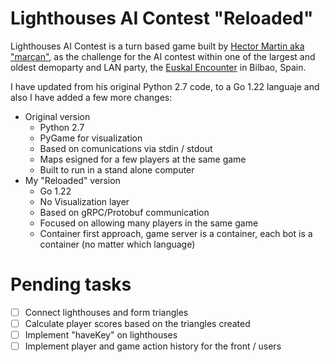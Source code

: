 # Lighthouses AI Contest "Reloaded"

Lighthouses AI Contest is a turn based game built by [Hector Martin aka "marcan"](https://github.com/marcan/lighthouses_aicontest), as the challenge for the AI contest within one of the largest and oldest demoparty and LAN party, the [Euskal Encounter](https://ee32.euskalencounter.org/) in Bilbao, Spain.

I have updated from his original Python 2.7 code, to a Go 1.22 languaje and also I have added a few more changes:

- Original version
  - Python 2.7
  - PyGame for visualization
  - Based on comunications via stdin / stdout
  - Maps esigned for a few players at the same game
  - Built to run in a stand alone computer
- My "Reloaded" version
  - Go 1.22
  - No Visualization layer
  - Based on gRPC/Protobuf communication
  - Focused on allowing many players in the same game
  - Container first approach, game server is a container, each bot is a container (no matter which language)

# Pending tasks
- [ ] Connect lighthouses and form triangles
- [ ] Calculate player scores based on the triangles created
- [ ] Implement "haveKey" on lighthouses
- [ ] Implement player and game action history for the front / users